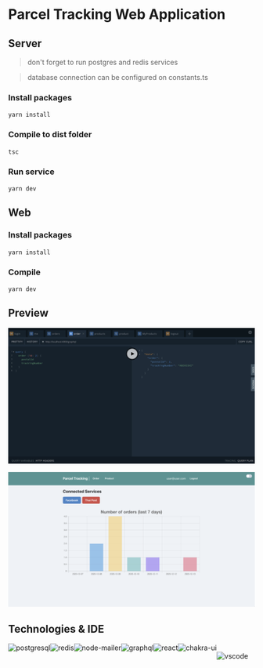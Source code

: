 # Parcel Tracking Web Application

## Server

> don't forget to run postgres and redis services

> database connection can be configured on constants.ts

### Install packages
```
yarn install
```

### Compile to dist folder
```
tsc
```

### Run service
```
yarn dev
```

## Web

### Install packages
```
yarn install
```

### Compile
```
yarn dev
```

## Preview

![server](https://github.com/reefwn/parcel-tracking-web/blob/main/server.png?raw=true)

![web](https://github.com/reefwn/parcel-tracking-web/blob/main/web.png?raw=true)

## Technologies & IDE
<div>
    <img style="float: left" src="https://www.postgresql.org/media/img/about/press/elephant.png" height="48" alt="postgresql"> &nbsp;
    <img style="float: left" src="https://avatars.githubusercontent.com/u/1529926?s=200&v=4" height="48" alt="redis"> &nbsp;
    <img style="float: left" src="https://nodemailer.com/nm_logo_200x136.png" height="48" alt="node-mailer"> &nbsp;
    <img style="float: left" src="https://graphql.org/img/logo.svg" height="48" alt="graphql"> &nbsp;
    <img style="float: left" src="https://upload.wikimedia.org/wikipedia/commons/a/a7/React-icon.svg" height="48" alt="react"> &nbsp;
    <img style="float: left" src="https://chakra-ui.com/favicon.png" height="48" alt="chakra-ui"> &nbsp;
    <img style="float: left" src="https://code.visualstudio.com/assets/updates/1_35/logo-stable.png" height="48" alt="vscode">
</div>

